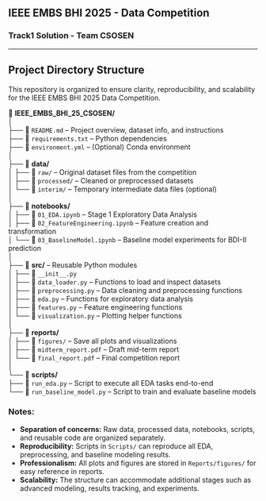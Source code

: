 ## IEEE EMBS BHI 2025 - Data Competition
### Track1 Solution - Team CSOSEN

---
## Project Directory Structure

This repository is organized to ensure clarity, reproducibility, and scalability for the IEEE EMBS BHI 2025 Data Competition.

📂 **IEEE_EMBS_BHI_25_CSOSEN/**  
│  
├── 📄 `README.md` – Project overview, dataset info, and instructions  
├── 📄 `requirements.txt` – Python dependencies  
├── 📄 `environment.yml` – (Optional) Conda environment  
│  
├── 📂 **data/**  
│   ├── 📂 `raw/` – Original dataset files from the competition  
│   ├── 📂 `processed/` – Cleaned or preprocessed datasets  
│   └── 📂 `interim/` – Temporary intermediate data files (optional)  
│  
├── 📂 **notebooks/**  
│   ├── 📓 `01_EDA.ipynb` – Stage 1 Exploratory Data Analysis  
│   ├── 📓 `02_FeatureEngineering.ipynb` – Feature creation and transformation  
│   └── 📓 `03_BaselineModel.ipynb` – Baseline model experiments for BDI-II prediction  
│  
├── 📂 **src/** – Reusable Python modules  
│   ├── 📄 `__init__.py`  
│   ├── 📄 `data_loader.py` – Functions to load and inspect datasets  
│   ├── 📄 `preprocessing.py` – Data cleaning and preprocessing functions  
│   ├── 📄 `eda.py` – Functions for exploratory data analysis  
│   ├── 📄 `features.py` – Feature engineering functions  
│   └── 📄 `visualization.py` – Plotting helper functions  
│  
├── 📂 **reports/**  
│   ├── 📂 `figures/` – Save all plots and visualizations  
│   ├── 📄 `midterm_report.pdf` – Draft mid-term report  
│   └── 📄 `final_report.pdf` – Final competition report  
│  
└── 📂 **scripts/**  
    ├── 📄 `run_eda.py` – Script to execute all EDA tasks end-to-end  
    └── 📄 `run_baseline_model.py` – Script to train and evaluate baseline models

### Notes:

- **Separation of concerns:** Raw data, processed data, notebooks, scripts, and reusable code are organized separately.
- **Reproducibility:** Scripts in `Scripts/` can reproduce all EDA, preprocessing, and baseline modeling results.
- **Professionalism:** All plots and figures are stored in `Reports/figures/` for easy reference in reports.
- **Scalability:** The structure can accommodate additional stages such as advanced modeling, results tracking, and experiments.
